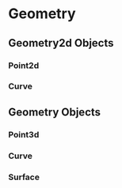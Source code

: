 # Geometry

## Geometry2d Objects

### Point2d

### Curve

## Geometry Objects

### Point3d

### Curve

### Surface
